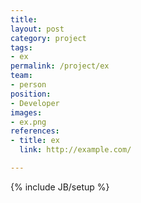 ```yaml
---
title: 
layout: post
category: project
tags:
- ex
permalink: /project/ex
team:
- person
position:
- Developer
images:
- ex.png
references:
- title: ex
  link: http://example.com/

---
```

{% include JB/setup %}

